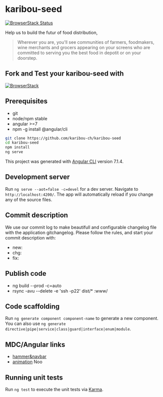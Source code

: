 # karibou-seed
[![BrowserStack Status](https://www.browserstack.com/automate/badge.svg?badge_key==)](https://www.browserstack.com/automate/public-build/)

Help us to build the futur of food distribution,
> Wherever you are, you'll see communities of farmers, foodmakers, wine merchants and grocers appearing on your screens who are committed to serving you the best food in depotit or on your doorstep.

## Fork and Test your karibou-seed with
[![BrowserStack](https://user-images.githubusercontent.com/1422935/51529667-72d45d00-1e39-11e9-96b0-78bf6906aa4b.png)](https://browserStack.com)


## Prerequisites
* git
* node/npm stable
* angular >=7
* npm -g install @angular/cli

```bash
git clone https://github.com/karibou-ch/karibou-seed
cd karibou-seed
npm install
ng serve 
```

This project was generated with [Angular CLI](https://github.com/angular/angular-cli) version 7.1.4.

## Development server

Run `ng serve --aot=false -c=devel` for a dev server. Navigate to `http://localhost:4200/`. The app will automatically reload if you change any of the source files.

## Commit description
We use our commit log to make beautifull and configurable changelog file with the application gitchangelog.
Please follow the rules, and start your commit description with:
* new: 
* chg:
* fix:

## Publish code
* ng build --prod  -c=auto
* rsync -avu --delete -e 'ssh -p22' dist/* <server>:www/<directory>

## Code scaffolding

Run `ng generate component component-name` to generate a new component. You can also use `ng generate directive|pipe|service|class|guard|interface|enum|module`.

## MDC/Angular links
* [hammer&navbar](https://github.com/trimox/angular-mdc-web/issues/156) 
* [animation](https://material.angular.io/guide/getting-started#step-2-animations) Noo
## Running unit tests

Run `ng test` to execute the unit tests via [Karma](https://karma-runner.github.io).
